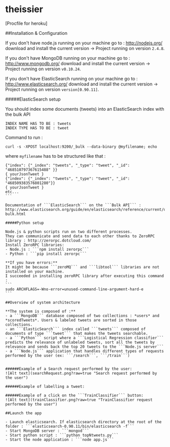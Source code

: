 theissier
=========
[Procfile for heroku]

##Installation & Configuration

If you don't have node.js running on your machine go to : http://nodejs.org/ download and install the current version 
-> Project running on version ```2.4.8```.

If you don't have MongoDB running on your machine go to : http://www.mongodb.org/ download and install the current version -> Project running on version ```v0.10.24```.

If you don't have ElasticSearch running on your machine go to : http://www.elasticsearch.org/ download and install the current version
-> Project running on version ```version[0.90.11]```.

#####ElasticSearch setup

You should index some documents (tweets) into an ElasticSearch index with the bulk API
```
INDEX NAME HAS TO BE : tweets
INDEX TYPE HAS TO BE : tweet
```

Command to run : 
```
curl -s -XPOST localhost:9200/_bulk --data-binary @myfilename; echo
```
where ```myfilename``` has to be structured like that :
````
{"index": {"_index": "tweets", "_type": "tweet", "_id": "468510797367615488" }} 
{ yourJsonTweet }  
{"index": {"_index": "tweets", "_type": "tweet", "_id": "468509383576801280"}}
{ yourJsonTweet } 
etc...
```

Documentation of ```ElasticSearch``` on the ```Bulk API``` : http://www.elasticsearch.org/guide/en/elasticsearch/reference/current/docs-bulk.html

#####Python setup

Node.js & python scripts run on two different processes.
They can communicate and send data to each other thanks to ZeroRPC library : http://zerorpc.dotcloud.com/
Install ZeroRPC libraries: 
- Node.js : ```npm install zerorpc```
- Python : ```pip install zerorpc```

**If you have errors:**
It might be because ```zeroMQ``` and ```libtool``` libraries are not installed on your machine.
I succeeded in installing zeroRPC library after executing this command : 
```
sudo ARCHFLAGS=-Wno-error=unused-command-line-argument-hard-e
```

##Overview of system architecture

**The system is composed of :**
- a ```MongoDB``` database composed of two collections : *users* and *scoredTweets*. Users & labeled tweets are sorted in those collections.
- an ```ElasticSearch``` index called ```tweets``` composed of documents of type ```tweet``` that makes the tweets searchable.
- a ```Python``` script where a ```Logistical Regression classifier``` predicts the relevance of unlabeled tweets, sort all the tweets by relevance and sends back the top 20 tweets to the ```Node.js server```
- a ```Node.js``` application that handles different types of requests performed by the user (ex: ```/search```, ```/train```)


######Example of a Search request performed by the user:
![Alt text](searchRequest.png?raw=true "Search request performed by the user")

######Example of labelling a tweet:

######Example of a click on the ```TrainClassifier``` button:
![Alt text](trainClassifier.png?raw=true "TrainClassifier request performed by the user")

##Launch the app

- Launch elasticsearch. If elasticsearch directory at the root of the folder : ```elasticsearch-0.90.11/bin/elasticsearch -f```
- Start MongoDB server : ```mongod```
- Start python script : ```python topNtweets.py```
- Start the node application : ```node app.js```
